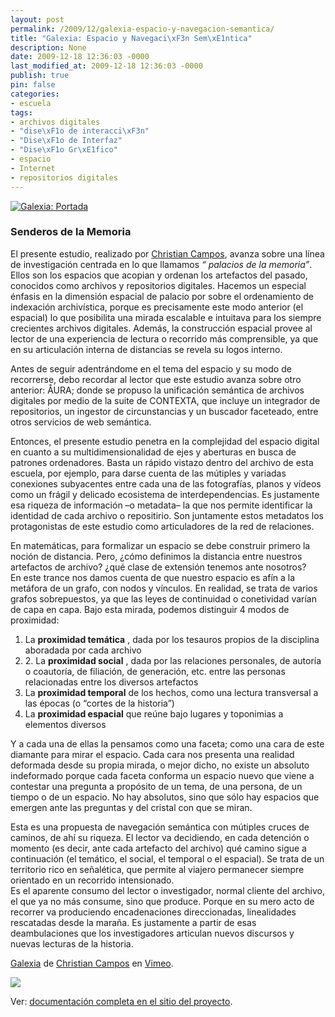 ```yaml
---
layout: post
permalink: /2009/12/galexia-espacio-y-navegacion-semantica/
title: "Galexia: Espacio y Navegaci\xF3n Sem\xE1ntica"
description: None
date: 2009-12-18 12:36:03 -0000
last_modified_at: 2009-12-18 12:36:03 -0000
publish: true
pin: false
categories:
- escuela
tags:
- archivos digitales
- "dise\xF1o de interacci\xF3n"
- "Dise\xF1o de Interfaz"
- "Dise\xF1o Gr\xE1fico"
- espacio
- Internet
- repositorios digitales
---
```

[![Galexia: Portada](http://www.ead.pucv.cl/wp-content/archivos/2009/12/galexia_portada-605x454.PNG)](http://www.ead.pucv.cl/wp-content/archivos/2009/12/galexia_portada.PNG "Galexia: Portada")

### Senderos de la Memoria

El presente estudio, realizado por [Christian Campos](http://www.christiancampos.cl/ "Sitio Personal de Christian Campos"), avanza sobre una línea de investigación centrada en lo que llamamos _“ palacios de la memoria”_. Ellos son los espacios que acopian y ordenan los artefactos del pasado, conocidos como archivos y repositorios digitales. Hacemos un especial énfasis en la dimensión espacial de palacio por sobre el ordenamiento de indexación archivística, porque es precisamente este modo anterior (el espacial) lo que posibilita una mirada escalable e intuitava para los siempre crecientes archivos digitales. Además, la construcción espacial provee al lector de una experiencia de lectura o recorrido más comprensible, ya que en su articulación interna de distancias se revela su logos interno.

Antes de seguir adentrándome en el tema del espacio y su modo de recorrerse, debo recordar al lector que este estudio avanza sobre otro anterior: ÅURA; donde se propuso la unificación semántica de archivos digitales por medio de la suite de CONTEXTA, que incluye un integrador de repositorios, un ingestor de circunstancias y un buscador faceteado, entre otros servicios de web semántica.

Entonces, el presente estudio penetra en la complejidad del espacio digital en cuanto a su multidimensionalidad de ejes y aberturas en busca de patrones ordenadores. Basta un rápido vistazo dentro del archivo de esta escuela, por ejemplo, para darse cuenta de las mútiples y variadas conexiones subyacentes entre cada una de las fotografías, planos y vídeos como un frágil y delicado ecosistema de interdependencias. Es justamente esa riqueza de información –o metadata– la que nos permite identificar la identidad de cada archivo o repositirio. Son juntamente estos metadatos los protagonistas de este estudio como articuladores de la red de relaciones.

En matemáticas, para formalizar un espacio se debe construir primero la noción de distancia. Pero, ¿cómo definimos la distancia entre nuestros artefactos de archivo? ¿qué clase de extensión tenemos ante nosotros?  
En este trance nos damos cuenta de que nuestro espacio es afín a la metáfora de un grafo, con nodos y vínculos. En realidad, se trata de varios grafos sobrepuestos, ya que las leyes de continuidad o conetividad varían de capa en capa. Bajo esta mirada, podemos distinguir 4 modos de proximidad:

  1. La **proximidad temática** , dada por los tesauros propios de la disciplina aboradada por cada archivo
  2. 2\. La **proximidad social** , dada por las relaciones personales, de autoría o coautoría, de filiación, de generación, etc. entre las personas relacionadas entre los diversos artefactos
  3. La **proximidad temporal** de los hechos, como una lectura transversal a las épocas (o “cortes de la historia”)
  4. La **proximidad espacial** que reúne bajo lugares y toponimias a elementos diversos

Y a cada una de ellas la pensamos como una faceta; como una cara de este diamante para mirar el espacio. Cada cara nos presenta una realidad deformada desde su propia mirada, o mejor dicho, no existe un absoluto indeformado porque cada faceta conforma un espacio nuevo que viene a contestar una pregunta a propósito de un tema, de una persona, de un tiempo o de un espacio. No hay absolutos, sino que sólo hay espacios que emergen ante las preguntas y del cristal con que se miran.

Esta es una propuesta de navegación semántica con mútiples cruces de caminos, de ahí su riqueza. El lector va decidiendo, en cada detención o momento (es decir, ante cada artefacto del archivo) qué camino sigue a continuación (el temático, el social, el temporal o el espacial). Se trata de un territorio rico en señalética, que permite al viajero permanecer siempre orientado en un recorrido intensionado.  
Es el aparente consumo del lector o investigador, normal cliente del archivo, el que ya no más consume, sino que produce. Porque en su mero acto de recorrer va produciendo encadenaciones direccionadas, linealidades rescatadas desde la maraña. Es justamente a partir de esas deambulaciones que los investigadores articulan nuevos discursos y nuevas lecturas de la historia.

[Galexia](http://vimeo.com/7975655) de [Christian Campos](http://vimeo.com/user1028045) en [Vimeo](http://vimeo.com/).

[![](http://proyectos.ead.pucv.cl/galexia/images/_aux/logo.png)](http://proyectos.ead.pucv.cl/galexia)

Ver: [documentación completa en el sitio del proyecto](http://proyectos.ead.pucv.cl/galexia "Sitio del Proyecto Galexia").
